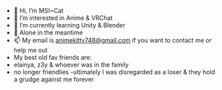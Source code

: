 - 👋 Hi, I’m MSI~Cat
- 👀 I’m interested in Anime & VRChat
- 🌱 I’m currently learning Unity & Blender
- 💞️ Alone in the meantime
- 📫 My email is animekitty748@gmail.com if you want to contact me or help me out
- My best old fav friends are:
- elainya, z3y & whoever was in the family
- no longer friendlies
-ultimately I was disregarded as a loser & they hold a grudge against me forever

